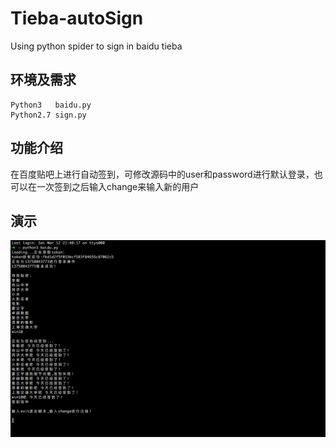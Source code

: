 # Tieba-autoSign
Using python spider to sign in baidu tieba

## 环境及需求
    Python3   baidu.py
    Python2.7 sign.py

## 功能介绍
 在百度贴吧上进行自动签到，可修改源码中的user和password进行默认登录，也可以在一次签到之后输入change来输入新的用户
 
## 演示
 ![image](https://github.com/Hjyheart/Tieba-autoSign/blob/master/%E8%87%AA%E5%8A%A8%E7%AD%BE%E5%88%B0%E5%99%A8%E6%BC%94%E7%A4%BA.png)
